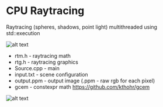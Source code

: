 # CPU Raytracing
Raytracing (spheres, shadows, point light) multithreaded using std::execution

![alt text](https://i.imgur.com/x266YvN.png)

* rtm.h       - raytracing math
* rtg.h       - raytracing graphics
* Source.cpp  - main
* input.txt   - scene configuration
* output.ppm  - output image (.ppm - raw rgb for each pixel)
* gcem        - constexpr math https://github.com/kthohr/gcem

![alt text](https://i.imgur.com/rQ5WhWq.png)
